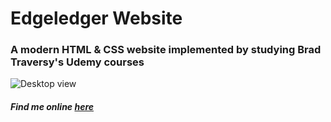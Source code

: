 # Edgeledger Website #

### A modern HTML & CSS website implemented by studying Brad Traversy's Udemy courses ###

![Desktop view](https://github.com/kostaskaplanis2001/edgeledger-website/assets/84383274/378f9962-bf03-4643-b673-9872d814e4df)


##### Find me online [here](https://friendly-gelato-dc0b78.netlify.app/) #####

